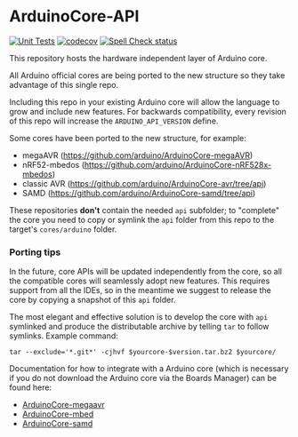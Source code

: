 # ArduinoCore-API

[![Unit Tests](https://github.com/arduino/ArduinoCore-API/workflows/Unit%20Tests/badge.svg)](https://github.com/arduino/ArduinoCore-API/actions?workflow=Unit+Tests)
[![codecov](https://codecov.io/gh/arduino/ArduinoCore-API/branch/master/graph/badge.svg)](https://codecov.io/gh/arduino/ArduinoCore-API)
[![Spell Check status](https://github.com/arduino/ArduinoCore-API/actions/workflows/spell-check.yml/badge.svg)](https://github.com/arduino/ArduinoCore-API/actions/workflows/spell-check.yml)

This repository hosts the hardware independent layer of Arduino core.

All Arduino official cores are being ported to the new structure so they take advantage of this single repo.

Including this repo in your existing Arduino core will allow the language to grow and include new features.
For backwards compatibility, every revision of this repo will increase the `ARDUINO_API_VERSION` define.

Some cores have been ported to the new structure, for example:
* megaAVR (https://github.com/arduino/ArduinoCore-megaAVR) 
* nRF52-mbedos (https://github.com/arduino/ArduinoCore-nRF528x-mbedos)
* classic AVR (https://github.com/arduino/ArduinoCore-avr/tree/api) 
* SAMD (https://github.com/arduino/ArduinoCore-samd/tree/api)

These repositories **don't** contain the needed `api` subfolder; to "complete" the core you need to copy or symlink the `api` folder from this repo to the target's `cores/arduino` folder.

### Porting tips

In the future, core APIs will be updated independently from the core, so all the compatible cores will seamlessly adopt new features.
This requires support from all the IDEs, so in the meantime we suggest to release the core by copying a snapshot of this `api` folder.

The most elegant and effective solution is to develop the core with `api` symlinked and produce the distributable archive by telling `tar` to follow symlinks. 
Example command:
```
tar --exclude='*.git*' -cjhvf $yourcore-$version.tar.bz2 $yourcore/
```

Documentation for how to integrate with a Arduino core (which is necessary if you do not download the Arduino core via the Boards Manager) can be found here:
* [ArduinoCore-megaavr](https://github.com/arduino/ArduinoCore-megaavr#developing)
* [ArduinoCore-mbed](https://github.com/arduino/ArduinoCore-mbed#clone-the-repository-in-sketchbookhardwarearduino-git)
* [ArduinoCore-samd](https://github.com/arduino/ArduinoCore-samd/#developing)
